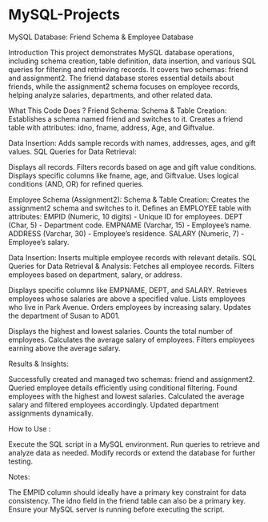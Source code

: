 # MySQL-Projects

MySQL Database: Friend Schema & Employee Database

Introduction
This project demonstrates MySQL database operations, including schema creation, table definition, data insertion, and various SQL queries for filtering and retrieving records. It covers two schemas: friend and assignment2. The friend database stores essential details about friends, while the assignment2 schema focuses on employee records, helping analyze salaries, departments, and other related data.

What This Code Does ?
Friend Schema:
Schema & Table Creation:
Establishes a schema named friend and switches to it.
Creates a friend table with attributes: idno, fname, address, Age, and Giftvalue.


Data Insertion:
Adds sample records with names, addresses, ages, and gift values.
SQL Queries for Data Retrieval:


Displays all records.
Filters records based on age and gift value conditions.
Displays specific columns like fname, age, and Giftvalue.
Uses logical conditions (AND, OR) for refined queries.


Employee Schema (Assignment2):
Schema & Table Creation:
Creates the assignment2 schema and switches to it.
Defines an EMPLOYEE table with attributes:
EMPID (Numeric, 10 digits) - Unique ID for employees.
DEPT (Char, 5) - Department code.
EMPNAME (Varchar, 15) - Employee’s name.
ADDRESS (Varchar, 30) - Employee’s residence.
SALARY (Numeric, 7) - Employee’s salary.


Data Insertion:
Inserts multiple employee records with relevant details.
SQL Queries for Data Retrieval & Analysis:
Fetches all employee records.
Filters employees based on department, salary, or address.


Displays specific columns like EMPNAME, DEPT, and SALARY.
Retrieves employees whose salaries are above a specified value.
Lists employees who live in Park Avenue.
Orders employees by increasing salary.
Updates the department of Susan to AD01.

Displays the highest and lowest salaries.
Counts the total number of employees.
Calculates the average salary of employees.
Filters employees earning above the average salary.

Results & Insights:

Successfully created and managed two schemas: friend and assignment2.
Queried employee details efficiently using conditional filtering.
Found employees with the highest and lowest salaries.
Calculated the average salary and filtered employees accordingly.
Updated department assignments dynamically.

How to Use :

Execute the SQL script in a MySQL environment.
Run queries to retrieve and analyze data as needed.
Modify records or extend the database for further testing.

Notes:

The EMPID column should ideally have a primary key constraint for data consistency.
The idno field in the friend table can also be a primary key.
Ensure your MySQL server is running before executing the script.


